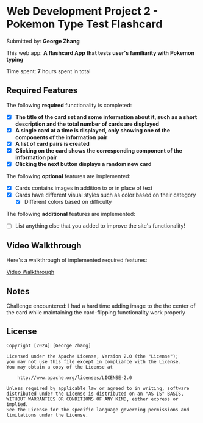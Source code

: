 # Web Development Project 2 - Pokemon Type Test Flashcard

Submitted by: **George Zhang**

This web app: **A flashcard App that tests user's familiarity with Pokemon typing**

Time spent: **7** hours spent in total

## Required Features

The following **required** functionality is completed:

- [x] **The title of the card set and some information about it, such as a short description and the total number of cards are displayed**
- [x] **A single card at a time is displayed, only showing one of the components of the information pair**
- [x] **A list of card pairs is created**
- [x] **Clicking on the card shows the corresponding component of the information pair**
- [x] **Clicking the next button displays a random new card**

The following **optional** features are implemented:

- [x] Cards contains images in addition to or in place of text
- [x] Cards have different visual styles such as color based on their category
  - [x] Different colors based on difficulty

The following **additional** features are implemented:

- [ ] List anything else that you added to improve the site's functionality!

## Video Walkthrough

Here's a walkthrough of implemented required features:

[Video Walkthrough](https://github.com/GeorgeZhang744/Codepath-Web102-Projects/blob/main/project-2/src/project2_walkthrough.gif)

## Notes

Challenge encountered: I had a hard time adding image to the the center of the card while maintaining the card-flipping functionality work properly

## License

    Copyright [2024] [George Zhang]

    Licensed under the Apache License, Version 2.0 (the "License");
    you may not use this file except in compliance with the License.
    You may obtain a copy of the License at

        http://www.apache.org/licenses/LICENSE-2.0

    Unless required by applicable law or agreed to in writing, software
    distributed under the License is distributed on an "AS IS" BASIS,
    WITHOUT WARRANTIES OR CONDITIONS OF ANY KIND, either express or implied.
    See the License for the specific language governing permissions and
    limitations under the License.
